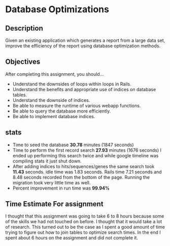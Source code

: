 # Database Optimizations

## Description

Given an existing application which generates a report from a large data set, improve the efficiency of the report using database optimization methods.

## Objectives

After completing this assignment, you should...

* Understand the downsides of loops within loops in Rails.
* Understand the benefits and appropriate use of indices on database tables.
* Understand the downside of indices.
* Be able to measure the runtime of various webapp functions.
* Be able to query the database more efficiently.
* Be able to implement database indices.

## stats

* Time to seed the database __30.78__ minutes (1847 seconds)
* Time to perform the first record search __27.93__ minutes (1676 seconds)  I ended up
performing this search twice and while google timeline was compiling stats it just
shut down.
* After adding indices to hits/sequences/genes the same search took __11.43__ seconds.
idle time was 1.83 seconds.  Rails time 7.21 seconds and 8.48 seconds recorded from
the bottom of the page.  Running the migration took very little time as well.
* Percent improvement in run time was __99.94%__

## Time Estimate For assignment

I thought that this assignment was going to take 6 to 8 hours because some of the
skills we had not touched on before.  I thought that it would take a lot of research.
This turned out to be the case as I spent a good amount of time trying to figure out
how to join tables to optimize search times.  In the end I spent about 6 hours on the
assignment and did not complete it.
